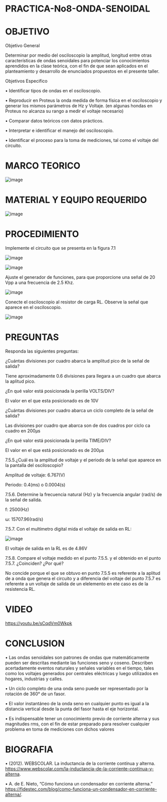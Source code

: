 # PRACTICA-No8-ONDA-SENOIDAL


# OBJETIVO 

Objetivo General

Determinar por medio del osciloscopio la amplitud, longitud entre otras características de ondas senoidales para potenciar los conocimientos aprendidos en la clase teórica, con el fin de que sean aplicados en el planteamiento y desarrollo de enunciados propuestos en el presente taller.  

Objetivos Especifico

•	Identificar tipos de ondas en el osciloscopio.

•	Reproducir en Proteus la onda medida de forma física en el osciloscopio y generar los mismos parámetros de Hz y Voltaje. (en algunas hondas en Proteus no alcanza su rango a medir el voltaje necesario) 

•	Comparar datos teóricos con datos prácticos.

•	Interpretar e identificar el manejo del osciloscopio.

•	Identificar el proceso para la toma de mediciones, tal como el voltaje del circuito.


# MARCO TEORICO

![image](https://user-images.githubusercontent.com/84587118/132276880-4a90d88c-f538-4cad-bf6e-7d5b63a46260.png)



# MATERIAL Y EQUIPO REQUERIDO

![image](https://user-images.githubusercontent.com/84585835/132267090-7efd9734-a211-4584-b582-aa7076f562df.png)


# PROCEDIMIENTO

Implemente el circuito que se presenta en la figura 7.1

![image](https://user-images.githubusercontent.com/84585835/132267140-da69efc5-1b13-4fa3-a1e3-4667cbaec318.png)

![image](https://user-images.githubusercontent.com/84412132/132275942-ae53be6a-a827-4c6a-a34f-7df049a99042.png)


Ajuste el generador de funciones, para que proporcione una señal de 20 Vpp a
una frecuencia de 2.5 Khz.

![image](https://user-images.githubusercontent.com/84585835/132267193-af019587-5fd7-4e10-bcc9-2f0058e5a8cb.png)


Conecte el osciloscopio al resistor de carga RL. Observe la señal que aparece en
el osciloscopio.

![image](https://user-images.githubusercontent.com/84585835/132267304-e4a8e6a1-7cd5-4085-9e9f-b55d04413515.png)

# PREGUNTAS 


Responda las siguientes preguntas:

¿Cuántas divisiones por cuadro abarca la amplitud pico de la señal de salida?

Tiene aproximadamente 0.6 divisiones para llegara a un cuadro que abarca la aplitud pico.

¿En qué valor está posicionada la perilla VOLTS/DIV? 

El valor en el que esta posicionado es de 10V

¿Cuántas divisiones por cuadro abarca un ciclo completo de la señal de salida?

Las divisiones por cuadro que abarca son de dos cuadros por ciclo ca cuadro en 200μs

¿En qué valor está posicionada la perilla TIME/DIV?

El valor en el que está posicionado es de 200μs 

7.5.5.¿Cuál es la amplitud de voltaje y el periodo de la señal que aparece en la pantalla
del osciloscopio?

Amplitud de voltaje:  6.767(V)

Periodo: 0.4(ms) o 0.0004(s)

7.5.6. Determine la frecuencia natural (Hz) y la frecuencia angular (rad/s) de la señal de
salida.

f: 2500(Hz)

ω: 15707.96(rad/s)

7.5.7. Con el multímetro digital mida el voltaje de salida en RL: 

![image](https://user-images.githubusercontent.com/84585835/132267429-ef391c86-f95f-41a7-9344-d35ebfc6c4fa.png)

El voltaje de salida en la RL es de 4.86V

7.5.8. Compare el voltaje medido en el punto 7.5.5. y el obtenido en el punto 7.5.7.
¿Coinciden? ¿Por qué?

No concide porque el que se obtuvo en punto 7.5.5 es referente a la aplitud de a onda que genera el circuito y a diferencia del voltaje del punto 7.5.7 es referente a un voltaje de salida de un elelemento en ete caso es de la resistencia RL.

# VIDEO
https://youtu.be/sCqdVm0Wkpk


# CONCLUSION

•	Las ondas senoidales son patrones de ondas que matemáticamente pueden ser descritas mediante las funciones seno y coseno. Describen acertadamente eventos naturales y señales variables en el tiempo, tales como los voltajes generados por centrales eléctricas y luego utilizados en hogares, industrias y calles.

•	Un ciclo completo de una onda seno puede ser representado por la rotación de 360° de un fasor.

•	El valor instantáneo de la onda seno en cualquier punto es igual a la distancia vertical desde la punta del fasor hasta el eje horizontal.

•	Es indispensable tener un conocimiento previo de corriente alterna y sus magnitudes rms, con el fin de estar preparado para resolver cualquier problema en toma de mediciones con dichos valores


# BIOGRAFIA

• (2012). WEBSCOLAR. La inductancia de la corriente contínua y alterna. https://www.webscolar.com/la-inductancia-de-la-corriente-continua-y-alterna.

• A. de E. Nieto, “Cómo funciona un condensador en corriente alterna.” https://fidestec.com/blog/como-funciona-un-condensador-en-corriente-alterna/.
















